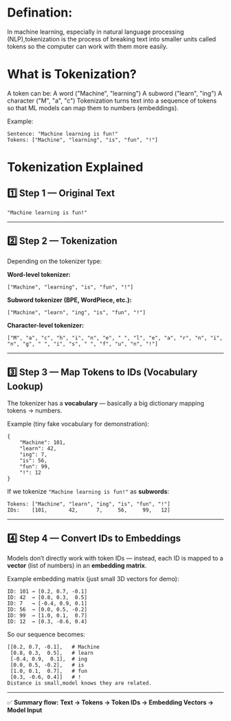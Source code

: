 # Defination:

In machine learning, especially in natural language processing (NLP),tokenization is the process of breaking text into smaller units called tokens so the computer can work with them more easily.

# What is Tokenization?

A token can be:
A word ("Machine", "learning")
A subword ("learn", "ing")
A character ("M", "a", "c")
Tokenization turns text into a sequence of tokens so that ML models can map them to numbers (embeddings).

Example:
```
Sentence: "Machine learning is fun!"
Tokens: ["Machine", "learning", "is", "fun", "!"]
```

# Tokenization Explained

## 1️⃣ Step 1 — Original Text
```
"Machine learning is fun!"
```

---

## 2️⃣ Step 2 — Tokenization
Depending on the tokenizer type:

**Word-level tokenizer:**
```
["Machine", "learning", "is", "fun", "!"]
```

**Subword tokenizer (BPE, WordPiece, etc.):**
```
["Machine", "learn", "ing", "is", "fun", "!"]
```

**Character-level tokenizer:**
```
["M", "a", "c", "h", "i", "n", "e", " ", "l", "e", "a", "r", "n", "i", "n", "g", " ", "i", "s", " ", "f", "u", "n", "!"]
```

---

## 3️⃣ Step 3 — Map Tokens to IDs (Vocabulary Lookup)
The tokenizer has a **vocabulary** — basically a big dictionary mapping tokens → numbers.

Example (tiny fake vocabulary for demonstration):
```
{
    "Machine": 101,
    "learn": 42,
    "ing": 7,
    "is": 56,
    "fun": 99,
    "!": 12
}
```

If we tokenize `"Machine learning is fun!"` as **subwords**:
```
Tokens: ["Machine", "learn", "ing", "is", "fun", "!"]
IDs:    [101,       42,      7,     56,     99,   12]
```

---

## 4️⃣ Step 4 — Convert IDs to Embeddings
Models don’t directly work with token IDs — instead, each ID is mapped to a **vector** (list of numbers) in an **embedding matrix**.

Example embedding matrix (just small 3D vectors for demo):
```
ID: 101 → [0.2, 0.7, -0.1]
ID: 42  → [0.8, 0.3,  0.5]
ID: 7   → [-0.4, 0.9, 0.1]
ID: 56  → [0.0, 0.5, -0.2]
ID: 99  → [1.0, 0.1,  0.7]
ID: 12  → [0.3, -0.6, 0.4]
```

So our sequence becomes:
```
[[0.2, 0.7, -0.1],   # Machine
 [0.8, 0.3,  0.5],   # learn
 [-0.4, 0.9,  0.1],  # ing
 [0.0, 0.5, -0.2],   # is
 [1.0, 0.1,  0.7],   # fun
 [0.3, -0.6, 0.4]]   # !
Distance is small,model knows they are related.
```

---

✅ **Summary flow:**
**Text → Tokens → Token IDs → Embedding Vectors → Model Input**
